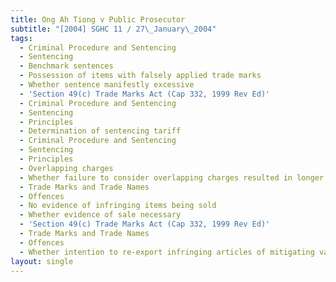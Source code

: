 ```yaml
---
title: Ong Ah Tiong v Public Prosecutor
subtitle: "[2004] SGHC 11 / 27\_January\_2004"
tags:
  - Criminal Procedure and Sentencing
  - Sentencing
  - Benchmark sentences
  - Possession of items with falsely applied trade marks
  - Whether sentence manifestly excessive
  - 'Section 49(c) Trade Marks Act (Cap 332, 1999 Rev Ed)'
  - Criminal Procedure and Sentencing
  - Sentencing
  - Principles
  - Determination of sentencing tariff
  - Criminal Procedure and Sentencing
  - Sentencing
  - Principles
  - Overlapping charges
  - Whether failure to consider overlapping charges resulted in longer sentence
  - Trade Marks and Trade Names
  - Offences
  - No evidence of infringing items being sold
  - Whether evidence of sale necessary
  - 'Section 49(c) Trade Marks Act (Cap 332, 1999 Rev Ed)'
  - Trade Marks and Trade Names
  - Offences
  - Whether intention to re-export infringing articles of mitigating value
layout: single
---
```


